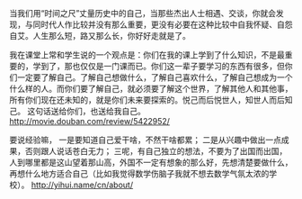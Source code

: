 
当我们用“时间之尺”丈量历史中的自己，当那些杰出人士相遇、交谈，你就会发现，与同时代人作比较并没有那么重要，更没有必要在这种比较中自我怀疑、自怨自艾。人生那么短，路又那么长，你好好走就是了。



我在课堂上常和学生说的一个观点是：你们在我的课上学到了什么知识，不是最重要的，学到了，那也仅仅是一门课而已。你们这一辈子要学习的东西有很多，但你们一定要了解自己。了解自己想做什么，了解自己喜欢什么，了解自己想成为一个什么样的人。而你们要了解自己，就必须要了解这个世界，了解其他人和其他事，所有你们现在还未知的，就是你们未来要探索的。悦己而后悦世人，知世人而后知己。 这句话送给你们，也送给我自己。
http://movie.douban.com/review/5422952/


要说经验嘛，
一是要知道自己爱干啥，不然干啥都累；
二是从兴趣中做出一点成果，否则跟人说话苍白无力；
三呢，有自己独立的想法，不要为了出国而出国，人到哪里都是这山望着那山高，外国不一定有想象的那么好，先想清楚要做什么，再想什么地方适合自己（比如我觉得数学伤脑子我就不想去数学气氛太浓的学校）。
http://yihui.name/cn/about/